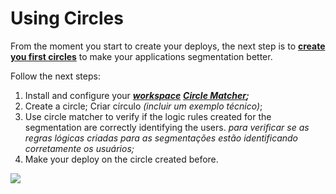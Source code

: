 # Using Circles

From the moment you start to create your deploys, the next step is to [**create you first circles**](https://docs.charlescd.io/referencia/circulos) to make your applications segmentation better. 

Follow the next steps: 

1. Install and configure your [_**workspace**_](https://docs.charlescd.io/primeiros-passsos/definindo-workspace) [_**Circle Matcher**_](https://docs.charlescd.io/referencia-1/circle-matcher)_**;**_ 
2. Create a circle; Criar círculo _\(incluir um exemplo técnico\)_; 
3. Use circle matcher to verify if the logic rules created for the segmentation are correctly identifying the users.  _para verificar se as regras lógicas criadas para as segmentações estão identificando corretamente os usuários;_ 
4. Make your deploy on the circle created before. 

![](../.gitbook/assets/usando-circulos.gif)


